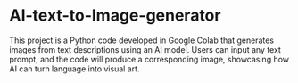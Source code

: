 # AI-text-to-Image-generator
This project is a Python code developed in Google Colab that generates images from text descriptions using an AI model. Users can input any text prompt, and the code will produce a corresponding image, showcasing how AI can turn language into visual art.
